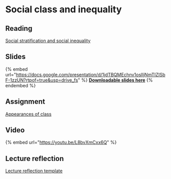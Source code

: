 # Social class and inequality

## Reading

[Social stratification and social inequality](https://drive.google.com/open?id=1tWd6zc10-SMQoqCX6tNyvMy1Ykunu9po\&usp=drive_fs)

## Slides

{% embed url="https://docs.google.com/presentation/d/1jdTBQMEchnv1oslIjNmTIZISbF-1zzUN?rtpof=true&usp=drive_fs" %}
[**Downloadable slides here**](https://docs.google.com/presentation/d/1jdTBQMEchnv1oslIjNmTIZISbF-1zzUN?rtpof=true\&usp=drive_fs)
{% endembed %}

## Assignment

[Appearances of class](https://docs.google.com/document/d/1jfZQjyT6TXTG1H9fDFgDfY3yFt5Sd5h2?rtpof=true\&usp=drive_fs)

## Video

{% embed url="https://youtu.be/L8bvXmCxx6Q" %}

## Lecture reflection

[Lecture reflection template](https://docs.google.com/document/d/1nFy1NgldT0JSG9nLzmeCm_0KM7oMG6SO?rtpof=true\&usp=drive_fs)
